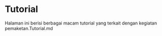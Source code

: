 # Tutorial

Halaman ini berisi berbagai macam tutorial yang terkait dengan kegiatan pemaketan.Tutorial.md
